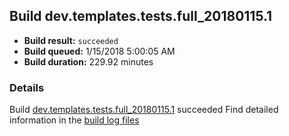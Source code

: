 ## Build dev.templates.tests.full_20180115.1
- **Build result:** `succeeded`
- **Build queued:** 1/15/2018 5:00:05 AM
- **Build duration:** 229.92 minutes
### Details
Build [dev.templates.tests.full_20180115.1](https://winappstudio.visualstudio.com/web/build.aspx?pcguid=a4ef43be-68ce-4195-a619-079b4d9834c2&builduri=vstfs%3a%2f%2f%2fBuild%2fBuild%2f24676) succeeded
Find detailed information in the [build log files](https://uwpctdiags.blob.core.windows.net/buildlogs/dev.templates.tests.full_20180115.1_logs.zip)

